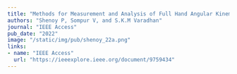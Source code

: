 ```yaml
---
title: "Methods for Measurement and Analysis of Full Hand Angular Kinematics Using Electromagnetic Tracking Sensors"
authors: "Shenoy P, Sompur V, and S.K.M Varadhan"
journal: "IEEE Access"
pub_date: "2022"
image: "/static/img/pub/shenoy_22a.png"
links:
- name: "IEEE Access"
  url: "https://ieeexplore.ieee.org/document/9759434"
---
```

